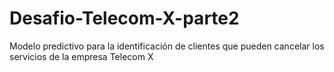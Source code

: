 # Desafio-Telecom-X-parte2
Modelo predictivo para la identificación de clientes que pueden cancelar los servicios de la empresa Telecom X
